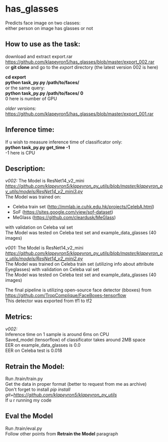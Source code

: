# has_glasses
Predicts face image on two classes:  
either person on image has glasses or not  

## How to use as the task:
download and extract export.rar https://github.com/klapeyron5/has_glasses/blob/master/export_002.rar  
or **git clone** and go to the *export* directory (the latest version 002 is here)  
  
**cd export**  
**python task_py.py /path/to/faces/**  
or the same query:  
**python task_py.py /path/to/faces/ 0**  
0 here is number of GPU  

*older versions:*  
https://github.com/klapeyron5/has_glasses/blob/master/export_001.rar  

## Inference time:
If u wish to measure inference time of classificator only:  
**python task_py.py get_time -1**  
-1 here is CPU

## Description:
*v002:*
The Model is ResNet14_v2_mini *https://github.com/klapeyron5/klapeyron_py_utils/blob/master/klapeyron_py_utils/models/ResNet14_v2_mini3.py*  
The Model was trained on:  
* Celeba train set (http://mmlab.ie.cuhk.edu.hk/projects/CelebA.html)  
* SoF (https://sites.google.com/view/sof-dataset)  
* MeGlass (https://github.com/cleardusk/MeGlass)  

with validation on Celeba val set  
The Model was tested on Celeba test set and example_data_glasses (40 images)  

*v001:*
The Model is ResNet14_v2_mini *https://github.com/klapeyron5/klapeyron_py_utils/blob/master/klapeyron_py_utils/models/ResNet14_v2_mini2.py*  
The Model was trained on Celeba train set (utilizing info about attribute Eyeglasses) with validation on Celeba val set  
The Model was tested on Celeba test set and example_data_glasses (40 images)  

The final pipeline is utilizing open-source face detector (bboxes) from https://github.com/TropComplique/FaceBoxes-tensorflow  
This detector was exported from tf1 to tf2  


## Metrics:
*v002:*  
Inference time on 1 sample is around 6ms on CPU  
Saved_model (tensorflow) of classificator takes around 2MB space  
EER on example_data_glasses is 0.0  
EER on Celeba test is 0.018

## Retrain the Model:
Run /train/train.py  
Get the data in proper format (better to request from me as archive)  
Don't forget to install *pip install git+https://github.com/klapeyron5/klapeyron_py_utils*  
If u r running my code  

## Eval the Model
Run /train/eval.py  
Follow other points from **Retrain the Model** paragraph  
